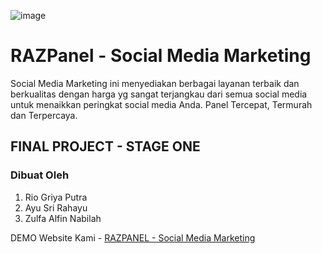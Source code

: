 ![image](https://raw.githubusercontent.com/Pucukio/RAZ-Project/img/Banner-Final-Project-Stage-One.png)

# RAZPanel - Social Media Marketing

Social Media Marketing ini menyediakan berbagai layanan terbaik dan berkualitas dengan harga yg sangat terjangkau dari semua social media untuk menaikkan peringkat social media Anda. Panel Tercepat, Termurah dan Terpercaya.

## FINAL PROJECT - STAGE ONE

### Dibuat Oleh

1. Rio Griya Putra
2. Ayu Sri Rahayu
3. Zulfa Alfin Nabilah

DEMO Website Kami - [RAZPANEL - Social Media Marketing](https://razpanel.netlify.app/)
